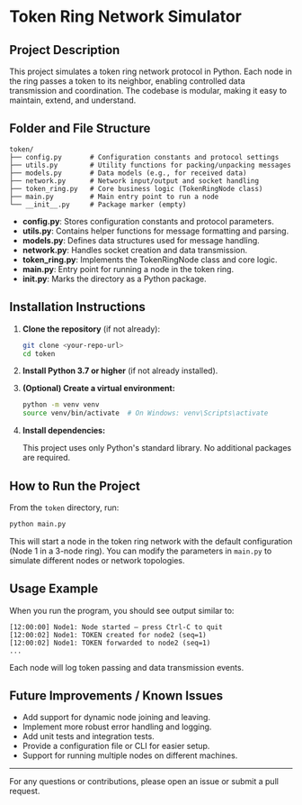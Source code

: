 # Token Ring Network Simulator

## Project Description
This project simulates a token ring network protocol in Python. Each node in the ring passes a token to its neighbor, enabling controlled data transmission and coordination. The codebase is modular, making it easy to maintain, extend, and understand.

## Folder and File Structure

```
token/
├── config.py       # Configuration constants and protocol settings
├── utils.py        # Utility functions for packing/unpacking messages
├── models.py       # Data models (e.g., for received data)
├── network.py      # Network input/output and socket handling
├── token_ring.py   # Core business logic (TokenRingNode class)
├── main.py         # Main entry point to run a node
└── __init__.py     # Package marker (empty)
```

- **config.py**: Stores configuration constants and protocol parameters.
- **utils.py**: Contains helper functions for message formatting and parsing.
- **models.py**: Defines data structures used for message handling.
- **network.py**: Handles socket creation and data transmission.
- **token_ring.py**: Implements the TokenRingNode class and core logic.
- **main.py**: Entry point for running a node in the token ring.
- **__init__.py**: Marks the directory as a Python package.

## Installation Instructions

1. **Clone the repository** (if not already):
   ```sh
   git clone <your-repo-url>
   cd token
   ```

2. **Install Python 3.7 or higher** (if not already installed).

3. **(Optional) Create a virtual environment:**
   ```sh
   python -m venv venv
   source venv/bin/activate  # On Windows: venv\Scripts\activate
   ```

4. **Install dependencies:**
   
   This project uses only Python's standard library. No additional packages are required.

## How to Run the Project

From the `token` directory, run:

```sh
python main.py
```

This will start a node in the token ring network with the default configuration (Node 1 in a 3-node ring). You can modify the parameters in `main.py` to simulate different nodes or network topologies.

## Usage Example

When you run the program, you should see output similar to:

```
[12:00:00] Node1: Node started – press Ctrl-C to quit
[12:00:02] Node1: TOKEN created for node2 (seq=1)
[12:00:02] Node1: TOKEN forwarded to node2 (seq=1)
...
```

Each node will log token passing and data transmission events.

## Future Improvements / Known Issues

- Add support for dynamic node joining and leaving.
- Implement more robust error handling and logging.
- Add unit tests and integration tests.
- Provide a configuration file or CLI for easier setup.
- Support for running multiple nodes on different machines.

---

For any questions or contributions, please open an issue or submit a pull request. 